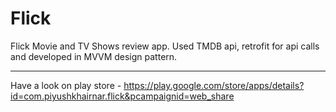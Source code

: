 # Flick
Flick Movie and TV Shows review app.
Used TMDB api, retrofit for api calls and developed in MVVM design pattern.

************************************************************************************************************************
Have a look on play store - https://play.google.com/store/apps/details?id=com.piyushkhairnar.flick&pcampaignid=web_share
